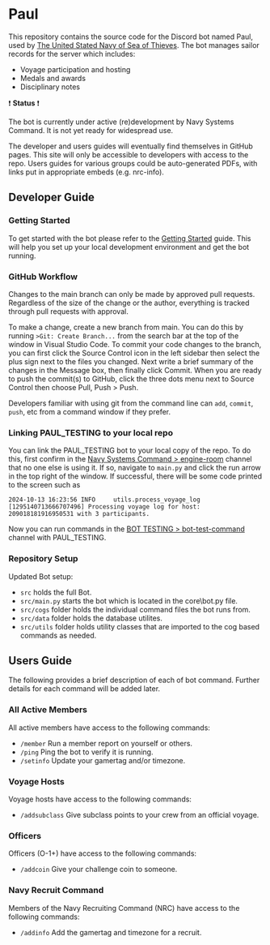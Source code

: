 # Paul
This repository contains the source code for the Discord bot named Paul, used by [The United Stated Navy of Sea of Thieves](https://discord.gg/343XSEha). The bot manages sailor records for the server which includes:

- Voyage participation and hosting
- Medals and awards
- Disciplinary notes

:heavy_exclamation_mark: **Status** :heavy_exclamation_mark:

The bot is currently under active (re)development by Navy Systems Command.
It is not yet ready for widespread use.

The developer and users guides will eventually find themselves in GitHub pages.
This site will only be accessible to developers with access to the repo.
Users guides for various groups could be auto-generated PDFs, with links put in appropriate embeds (e.g. nrc-info).


## Developer Guide

### Getting Started
To get started with the bot please refer to the [Getting Started](docs/getting_started.md) guide. This will help you set up your local development environment and get the bot running.

### GitHub Workflow
Changes to the main branch can only be made by approved pull requests. Regardless of the size of the change or the author, everything is tracked through pull requests with approval.

To make a change, create a new branch from main. You can do this by running `>Git: Create Branch...` from the search bar at the top of the window in Visual Studio Code. To commit your code changes to the branch, you can first click the Source Control icon in the left sidebar then select the plus sign next to the files you changed. Next write a brief summary of the changes in the Message box, then finally click Commit. When you are ready to push the commit(s) to GitHub, click the three dots menu next to Source Control then choose Pull, Push > Push.

Developers familiar with using git from the command line can `add`, `commit`, `push`, etc from a command window if they prefer.


### Linking PAUL_TESTING to your local repo
You can link the PAUL_TESTING bot to your local copy of the repo. To do this,
first confirm in the [Navy Systems Command > engine-room](https://discord.com/channels/971718695602778162/1288304233409548309) channel that no one else is using it. If so, navigate to `main.py` and click the run arrow in the top right of the window. If successful, there will be some code printed to the screen such as

```
2024-10-13 16:23:56 INFO     utils.process_voyage_log [1295140713666707496] Processing voyage log for host: 209018181916950531 with 3 participants.
```

Now you can run commands in the [BOT TESTING > bot-test-command](https://discord.com/channels/933907909954371654/1291589569602650154) channel with PAUL_TESTING.


### Repository Setup
Updated Bot setup:

- `src` holds the full Bot.
- `src/main.py` starts the bot which is located in the core\bot.py file.
- `src/cogs` folder holds the individual command files the bot runs from.
- `src/data` folder holds the database utilites.
- `src/utils` folder holds utility classes that are imported to the cog based commands as needed.


## Users Guide
The following provides a brief description of each of bot command. Further details for each command will be added later.


### All Active Members
All active members have access to the following commands:

- `/member` Run a member report on yourself or others.
- `/ping` Ping the bot to verify it is running.
- `/setinfo` Update your gamertag and/or timezone.


### Voyage Hosts
Voyage hosts have access to the following commands:

- `/addsubclass` Give subclass points to your crew from an official voyage.

### Officers
Officers (O-1+) have access to the following commands:

- `/addcoin` Give your challenge coin to someone.


### Navy Recruit Command
Members of the Navy Recruiting Command (NRC) have access to the following commands:

- `/addinfo` Add the gamertag and timezone for a recruit.
